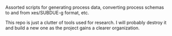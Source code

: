 Assorted scripts for generating process data, converting process schemas to and from xes/SUBDUE-g format, etc.

This repo is just a clutter of tools used for research. I will probably destroy it and build a new one as the project
gains a clearer organization.

